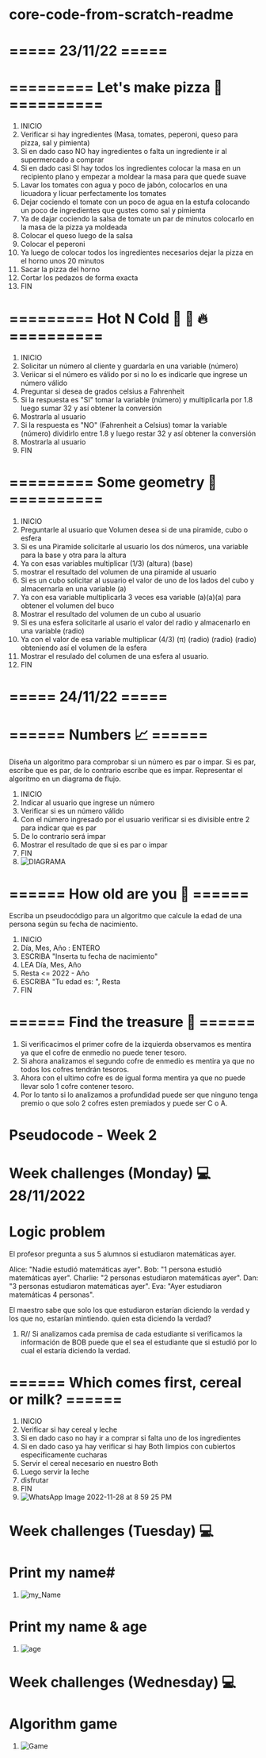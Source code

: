 # core-code-from-scratch-readme
# ===== 23/11/22 ===== 
# ========= Let's make pizza 🍕 ========== 
1. INICIO
2. Verificar si hay ingredientes (Masa, tomates, peperoni, queso para pizza, sal y pimienta) 
3. Si en dado caso NO hay ingredientes o falta un ingrediente ir al supermercado a comprar 
4. Si en dado casi SI hay todos los ingredientes colocar la masa en un recipiento plano y empezar a moldear la masa para que quede suave
5. Lavar los tomates con agua y poco de jabón, colocarlos en una licuadora y licuar perfectamente los tomates
6. Dejar cociendo el tomate con un poco de agua en la estufa colocando un poco de ingredientes que gustes como sal y pimienta 
7. Ya de dajar cociendo la salsa de tomate un par de minutos colocarlo en la masa de la pizza ya moldeada 
8. Colocar el queso luego de la salsa
9. Colocar el peperoni 
10. Ya luego de colocar todos los ingredientes necesarios dejar la pizza en el horno unos 20 minutos
11. Sacar la pizza del horno
12. Cortar los pedazos de forma exacta 
13. FIN



# ========= Hot N Cold 🤒 🧊 🔥 ========== #
1. INICIO
2. Solicitar un número al cliente y guardarla en una variable (número) 
3. Veriicar si el número es válido por si no lo es indicarle que ingrese un número válido
4. Preguntar si desea de grados celsius a Fahrenheit
5. Si la respuesta es "SI" tomar la variable (número) y multiplicarla por 1.8 luego sumar 32 y así obtener la conversión
6. Mostrarla al usuario
7. Si la respuesta es "NO" (Fahrenheit a Celsius) tomar la variable (número)  dividirlo entre 1.8 y luego restar 32 y así obtener la conversión
8. Mostrarla al usuario
9. FIN


# ========= Some geometry 📐 ========== #
1. INICIO 
2. Preguntarle al usuario que Volumen desea si de una piramide, cubo o esfera
3. Si es una Piramide solicitarle al usuario los dos números, una variable para la base y otra para la altura
4. Ya con esas variables multiplicar (1/3) (altura) (base)
5. mostrar el resultado del volumen de una piramide al usuario
6. Si es un cubo solicitar al usuario el valor de uno de los lados del cubo y almacernarla en una variable (a)
7. Ya con esa variable multiplicarla 3 veces esa variable (a)(a)(a) para obtener el volumen del buco
8. Mostrar el resultado del volumen de un cubo al usuario
9. Si es una esfera solicitarle al usario el valor del radio y almacenarlo en una variable (radio)
10. Ya con el valor de esa variable multiplicar (4/3) (π) (radio) (radio) (radio) obteniendo así el volumen de la esfera
11. Mostrar el resulado del columen de una esfera al usuario.
12. FIN

# ===== 24/11/22 ===== #
# ====== Numbers 📈 ====== #
Diseña un algoritmo para comprobar si un número es par o impar. Si es par, escribe que es par, de lo contrario escribe que es impar. Representar el algoritmo en un diagrama de flujo.
1. INICIO
2. Indicar al usuario que ingrese un número 
3. Verificar si es un número válido 
4. Con el número ingresado por el usuario verificar si es divisible entre 2 para indicar que es par
5. De lo contrario será impar 
6. Mostrar el resultado de que si es par o impar
7. FIN
8.  ![DIAGRAMA](https://user-images.githubusercontent.com/78941196/203884678-cba44487-a284-48f0-a6a8-0083596204a6.jpeg)


# ====== How old are you 👴 ====== #
Escriba un pseudocódigo para un algoritmo que calcule la edad de una persona según su fecha de nacimiento.
1. INICIO
2. Día, Mes, Año : ENTERO
3. ESCRIBA "Inserta tu fecha de nacimiento"
4. LEA Día, Mes, Año 
5. Resta <= 2022 - Año
6. ESCRIBA "Tu edad es: ", Resta
7. FIN


# ====== Find the treasure 👑 ====== 
1. Si verificacimos el primer cofre de la izquierda observamos es mentira ya que el cofre de enmedio no puede tener tesoro.
2. Si ahora analizamos el segundo cofre de enmedio es mentira ya que no todos los cofres tendrán tesoros.
3. Ahora con el ultimo cofre es de igual forma mentira ya que no puede llevar solo 1 cofre contener tesoro.
4. Por lo tanto si lo analizamos a profundidad puede ser que ninguno tenga premio o que solo 2 cofres esten premiados y puede ser C o A.

# Pseudocode - Week 2  
# Week challenges (Monday) 💻 28/11/2022 
# Logic problem #
El profesor pregunta a sus 5 alumnos si estudiaron matemáticas ayer.

Alice: "Nadie estudió matemáticas ayer".
Bob: "1 persona estudió matemáticas ayer".
Charlie: "2 personas estudiaron matemáticas ayer".
Dan: "3 personas estudiaron matemáticas ayer".
Eva: "Ayer estudiaron matemáticas 4 personas".

El maestro sabe que solo los que estudiaron estarían diciendo la verdad y los que no, estarían mintiendo. quien esta diciendo la verdad?

1. R// Si analizamos cada premisa de cada estudiante si verificamos la información de BOB puede que el sea el estudiante que si estudió por lo cual el estaría diciendo la verdad.

# ====== Which comes first, cereal or milk? ====== 
1. INICIO
2. Verificar si hay cereal y leche
3. Si en dado caso no hay ir a comprar si falta uno de los ingredientes
4. Si en dado caso ya hay verificar si hay Both limpios con cubiertos especificamente cucharas 
5. Servir el cereal necesario en nuestro Both 
6. Luego servir la leche 
7. disfrutar
8. FIN
9. ![WhatsApp Image 2022-11-28 at 8 59 25 PM](https://user-images.githubusercontent.com/78941196/204428012-e85aa010-b5dd-4c61-a69a-fe8956020750.jpeg)

# Week challenges (Tuesday) 💻
# Print my name#
1. ![my_Name](https://user-images.githubusercontent.com/78941196/204877648-a34d1974-b90f-4e23-ab34-83fb4458a121.jpeg)

# Print my name & age
1. ![age](https://user-images.githubusercontent.com/78941196/204878151-df5514ac-c87f-4155-aa7a-8d5a34a4cd56.jpeg)

# Week challenges (Wednesday) 💻
# Algorithm game
1. ![Game](https://user-images.githubusercontent.com/78941196/204931503-668a5577-0e08-4606-96e3-b47743e0f262.jpeg)




